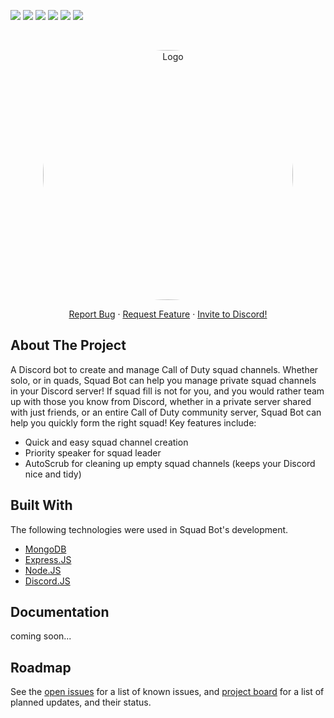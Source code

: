 <!-- PROJECT SHIELDS -->
[![][readme-shield]][readme-url]
[![][version-shield]][version-url]
![][contributors-shield]
[![][issues-shield]][issues-url]
![][lisence-shield]
![][keywords-shield]



<!-- PROJECT LOGO -->
<br />
<p align="center">
  <a href="#">
    <img src="https://imgur.com/DFOtb1J.jpg" alt="Logo" width="400" style="border-radius: 50%;">
  </a>

  <!-- <h3 align="center">[COD]Squad Bot</h3> -->

  <p align="center">
    <a href="https://github.com/ALCHElVlY/cod-squad-bot/issues">Report Bug</a>
    ·
    <a href="https://github.com/ALCHElVlY/cod-squad-bot/issues">Request Feature</a>
    ·
    <!-- <a href="https://discord.com/api/oauth2/authorize?client_id=1049822652166049822&permissions=1099796909104&scope=bot%20applications.commands">Invite to Discord!</a> -->
    <a href="https://discord.com/api/oauth2/authorize?client_id=1049822652166049822&permissions=1099796909104&scope=bot%20applications.commands" target="_blank">Invite to Discord!</a>
  </p>
</p>



<!-- ABOUT THE PROJECT -->
<div>
  <h2>About The Project</h2>
  <p>
    A Discord bot to create and manage Call of Duty squad channels. Whether solo, or in quads, Squad Bot can help you manage private squad channels in your Discord server! 
    If squad fill is not for you, and you would rather team up with those you know from Discord, whether in a private server shared with just friends, or an entire Call of Duty community server, Squad Bot can help you quickly form the right squad!
    Key features include:
    <ul>
      <li>Quick and easy squad channel creation</li>
      <li>Priority speaker for squad leader</li>
      <li>AutoScrub for cleaning up empty squad channels (keeps your Discord nice and tidy)</li>
    </ul>
  </p>
</div>



<div>
  <h2>Built With</h2>
  <p>
    The following technologies were used in Squad Bot's development.
    <ul>
      <li><a href="https://www.mongodb.com/home" target="_blank">MongoDB</a></li>
      <li><a href="https://expressjs.com/" target="_blank">Express.JS</a></li>
      <li><a href="https://nodejs.org/en/" target="_blank">Node.JS</a></li>
      <li><a href="https://discord.js.org/#/" target="_blank">Discord.JS</a></li>
    </ul>
  </p>
</div>



<!-- Documentation -->
<div>
  <h2>Documentation</h2>
  <p>coming soon...</p>
</div>



<!-- ROADMAP -->
<div>
  <h2>Roadmap</h2>
  <p>
    See the <a href="https://github.com/ALCHElVlY/cod-squad-bot/issues" target="_blank">open issues</a> for a list of known issues,
    and <a href="https://github.com/users/ALCHElVlY/projects/5" target="_blank">project board</a> for a list of planned updates, and their status.
  </p>
</div>


<!-- MARKDOWN LINKS & IMAGES -->
[readme-shield]: https://img.shields.io/badge/readme%20style-standard-blue.svg?style=for-the-badge
[readme-url]: https://github.com/ALCHElVlY/cod-squad-bot#readme
[version-shield]: https://img.shields.io/github/v/tag/ALCHElVlY/cod-squad-bot?label=version&style=for-the-badge
[version-url]: https://github.com/ALCHElVlY/cod-squad-bot/releases
[issues-shield]: https://img.shields.io/github/issues/ALCHElVlY/cod-squad-bot?color=blue&style=for-the-badge
[issues-url]: https://github.com/ALCHElVlY/cod-squad-bot/issues
[contributors-shield]: https://img.shields.io/github/contributors/ALCHElVlY/cod-squad-bot?color=blue&style=for-the-badge
[lisence-shield]: https://img.shields.io/github/package-json/license/ALCHElVlY/cod-squad-bot?style=for-the-badge
[keywords-shield]: https://img.shields.io/github/package-json/keywords/ALCHElVlY/cod-squad-bot?color=blue&style=for-the-badge
